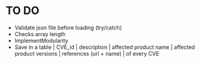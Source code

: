 # TO DO

- Validate json file before loading (try/catch)
- Checks array length
- ImplementModularity
- Save in a table | CVE_id | description | affected product name | affected product versions | references (url + name) | of every CVE